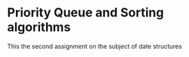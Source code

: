 # Priority Queue and Sorting algorithms

This the second assignment on the subject of date structures
